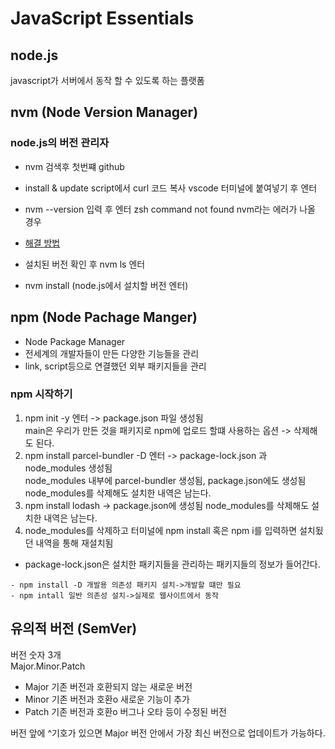 # JavaScript Essentials

## node.js

javascript가 서버에서 동작 할 수 있도록 하는 플랫폼

## nvm (Node Version Manager)

### node.js의 버전 관리자

- nvm 검색후 첫번쨰 github
- install & update script에서 curl 코드 복사 vscode 터미널에 붙여넣기 후 엔터
- nvm --version 입력 후 엔터
zsh command not found nvm라는 에러가 나올 경우
- [해결 방법](https://velog.io/@energyy044/Reactzsh-command-not-found-nvm)

- 설치된 버전 확인 후 nvm ls 엔터
- nvm install (node.js에서 설치할 버전 엔터)

## npm (Node Pachage Manger)

- Node Package Manager
- 전세계의 개발자들이 만든 다양한 기능들을 관리
- link, script등으로 연결했던 외부 패키지들을 관리

### npm 시작하기

1. npm init -y 엔터 -> package.json 파일 생성됨  
main은 우리가 만든 것을 패키지로 npm에 업로드 할떄 사용하는 옵션 -> 삭제해도 된다.
2. npm install parcel-bundler -D 엔터 -> package-lock.json 과 node_modules 생성됨  
node_modules 내부에 parcel-bundler 생성됨, package.json에도 생성됨    
node_modules를 삭제해도 설치한 내역은 남는다.
3. npm install lodash -> package.json에 생성됨
node_modules를 삭제해도 설치한 내역은 남는다.
4. node_modules를 삭제하고 터미널에 npm install 혹은 npm i를 입력하면 설치됬던 내역을 통해 재설치됨

- package-lock.json은 설치한 패키지들을 관리하는 패키지들의 정보가 들어간다.

```
- npm install -D 개발용 의존성 패키지 설치->개발할 떄만 필요
- npm intall 일반 의존성 설치->실제로 웹사이트에서 동작
```

## 유의적 버전 (SemVer)

버전 숫자 3개  
Major.Minor.Patch  

- Major 기존 버전과 호환되지 않는 새로운 버전
- Minor 기존 버전과 호환o 새로운 기능이 추가
- Patch 기존 버전과 호환o 버그나 오타 등이 수정된 버전

버전 앞에 ^기호가 있으면 Major 버전 안에서 가장 최신 버전으로 업데이트가 가능하다.